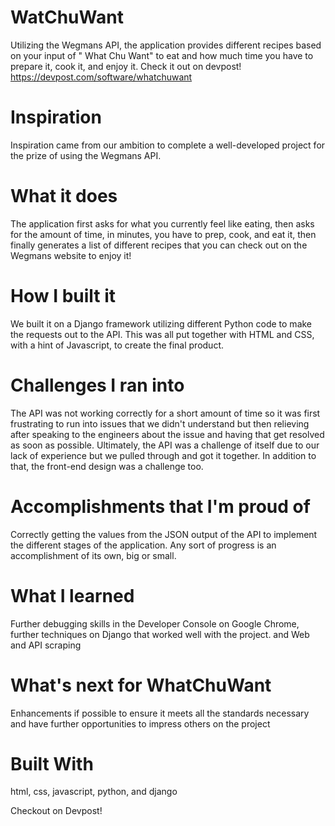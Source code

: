 # WatChuWant  
Utilizing the Wegmans API, the application provides different recipes based on your input of " What Chu Want" to eat and how much time you have to prepare it, cook it, and enjoy it.
Check it out on devpost! https://devpost.com/software/whatchuwant

# Inspiration  
Inspiration came from our ambition to complete a well-developed project for the prize of using the Wegmans API.

# What it does  
The application first asks for what you currently feel like eating, then asks for the amount of time, in minutes, you have to prep, cook, and eat it, then finally generates a list of different recipes that you can check out on the Wegmans website to enjoy it!

# How I built it  
We built it on a Django framework utilizing different Python code to make the requests out to the API. This was all put together with HTML and CSS, with a hint of Javascript, to create the final product.

# Challenges I ran into  
The API was not working correctly for a short amount of time so it was first frustrating to run into issues that we didn't understand but then relieving after speaking to the engineers about the issue and having that get resolved as soon as possible. Ultimately, the API was a challenge of itself due to our lack of experience but we pulled through and got it together. In addition to that, the front-end design was a challenge too.

# Accomplishments that I'm proud of  
Correctly getting the values from the JSON output of the API to implement the different stages of the application. Any sort of progress is an accomplishment of its own, big or small.

# What I learned  
Further debugging skills in the Developer Console on Google Chrome, further techniques on Django that worked well with the project. and Web and API scraping

# What's next for WhatChuWant  
Enhancements if possible to ensure it meets all the standards necessary and have further opportunities to impress others on the project

# Built With  
html, css, javascript, python, and django

Checkout on Devpost!
